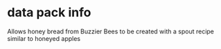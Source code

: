 # data pack info
Allows honey bread from Buzzier Bees to be created with a spout recipe similar to honeyed apples
